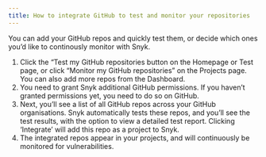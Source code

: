 ```yaml
---
title: How to integrate GitHub to test and monitor your repositories
---
```


You can add your GitHub repos and quickly test them, or decide which ones you’d like to continously monitor with Snyk.

1. Click the “Test my GitHub repositories button on the Homepage or Test page, or click “Monitor my GitHub repositories” on the Projects page. You can also add more repos from the Dashboard.
2. You need to grant Snyk additional GitHub permissions. If you haven’t granted permissions yet, you need to do so on GitHub.
3. Next, you’ll see a list of all GitHub repos across your GitHub organisations. Snyk automatically tests these repos, and you’ll see the test results, with the option to view a detailed test report. Clicking ‘Integrate’ will add this repo as a project to Snyk.
4. The integrated repos appear in your projects, and will continuously be monitored for vulnerabilities. 
